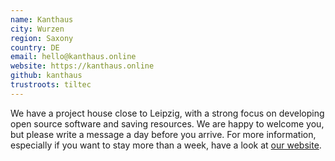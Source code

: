 ```yaml
---
name: Kanthaus
city: Wurzen
region: Saxony
country: DE
email: hello@kanthaus.online
website: https://kanthaus.online
github: kanthaus
trustroots: tiltec
---
```


We have a project house close to Leipzig, with a strong focus on developing open source software and saving resources. We are happy to welcome you, but please write a message a day before you arrive. For more information, especially if you want to stay more than a week, have a look at [our website](https://kanthaus.online).
